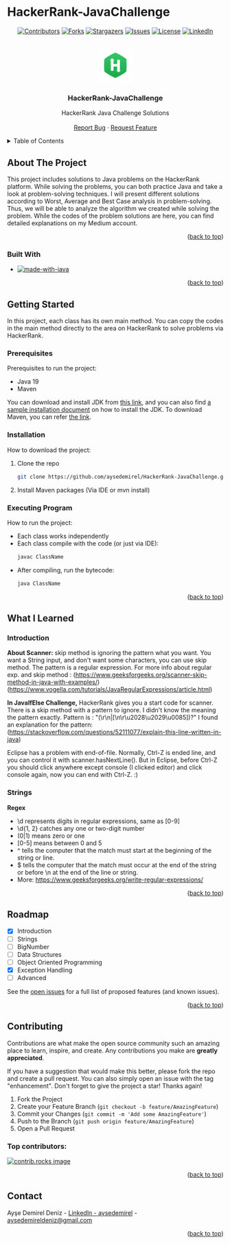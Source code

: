 # HackerRank-JavaChallenge

<a id="readme-top"></a>

<!-- PROJECT SHIELDS -->
<div align="center">

[![Contributors][contributors-shield]][contributors-url]
[![Forks][forks-shield]][forks-url]
[![Stargazers][stars-shield]][stars-url]
[![Issues][issues-shield]][issues-url]
[![License][license-shield]][license-url]
[![LinkedIn][linkedin-shield]][linkedin-url]

</div>

<!-- PROJECT LOGO/TITLE -->
<br />
<div align="center">
  <a href="https://github.com/aysedemirel/HackerRank-JavaChallenge">
    <img src="https://github.com/aysedemirel/HackerRank-JavaChallenge/blob/master/images/logo.png" alt="Logo" width="80" height="80">
  </a>

<h3 align="center">HackerRank-JavaChallenge</h3>
  <p align="center">
    HackerRank Java Challenge Solutions
    <br />
    <br />
    <a href="https://github.com/aysedemirel/HackerRank-JavaChallenge/issues/new?labels=bug&template=bug-report---.md">Report Bug</a>
    ·
    <a href="https://github.com/aysedemirel/HackerRank-JavaChallenge/issues/new?labels=enhancement&template=feature-request---.md">Request Feature</a>
  </p>
</div>

<!-- TABLE OF CONTENTS -->
<details>
  <summary>Table of Contents</summary>
  <ol>
    <li>
      <a href="#about-the-project">About The Project</a>
      <ul>
        <li><a href="#built-with">Built With</a></li>
      </ul>
    </li>
    <li>
      <a href="#getting-started">Getting Started</a>
      <ul>
        <li><a href="#prerequisites">Prerequisites</a></li>
        <li><a href="#installation">Installation</a></li>
        <li><a href="#executing-program">Executing Program</a></li>
      </ul>
    </li>
    <li><a href="#what-i-learned">What I learned</a></li>
    <li><a href="#roadmap">Roadmap</a></li>
    <li><a href="#contributing">Contributing</a></li>
    <li><a href="#contact">Contact</a></li>
  </ol>
</details>

<!-- ABOUT THE PROJECT -->

## About The Project

This project includes solutions to Java problems on the HackerRank platform. 
While solving the problems, you can both practice Java and take a look at problem-solving techniques.
I will present different solutions according to Worst, Average and Best Case analysis in problem-solving. 
Thus, we will be able to analyze the algorithm we created while solving the problem.
While the codes of the problem solutions are here, you can find detailed explanations on my Medium account.

<p align="right">(<a href="#readme-top">back to top</a>)</p>

### Built With

- [![made-with-java][Java-shield]][Java-url]

<p align="right">(<a href="#readme-top">back to top</a>)</p>

<!-- GETTING STARTED -->

## Getting Started

In this project, each class has its own main method. 
You can copy the codes in the main method directly to the area on HackerRank to solve problems via HackerRank.

### Prerequisites

Prerequisites to run the project:
- Java 19
- Maven

You can download and install JDK from [this link](https://www.oracle.com/java/technologies/downloads/?er=221886), 
and you can also find [a sample installation document](https://medium.com/@aysedemirel/jdk-15-kurulumu-c02680d7d9ea) on how to install the JDK.
To download Maven, you can refer [the link](https://maven.apache.org/download.cgi).

### Installation

How to download the project:

1. Clone the repo
   ```sh
   git clone https://github.com/aysedemirel/HackerRank-JavaChallenge.git
   ```
2. Install Maven packages (Via IDE or mvn install)


### Executing Program

How to run the project:
- Each class works independently
- Each class compile with the code (or just via IDE):
   ```sh
   javac ClassName
   ```
- After compiling, run the bytecode:
   ```sh
   java ClassName
   ```

<p align="right">(<a href="#readme-top">back to top</a>)</p>

<!-- ROADMAP -->

## What I Learned 

### Introduction
**About Scanner:** skip method is ignoring the pattern what you want. You want a String input, and don't want some characters, you can use skip method.
The pattern is a regular expression. For more info about regular exp. and skip method : (https://www.geeksforgeeks.org/scanner-skip-method-in-java-with-examples/) (https://www.vogella.com/tutorials/JavaRegularExpressions/article.html)

**In JavaIfElse Challenge,** HackerRank gives you a start code for scanner. There is a skip method with a pattern to ignore. I didn't know the meaning the pattern exactly.
Pattern is : "(\r\n|[\n\r\u2028\u2029\u0085])?"
I found an explanation for the pattern: (https://stackoverflow.com/questions/52111077/explain-this-line-written-in-java)

Eclipse has a problem with end-of-file. Normally, Ctrl-Z is ended line, and you can control it with scanner.hasNextLine().
But in Eclipse, before Ctrl-Z you should click anywhere except console (I clicked editor) and click console again, now you can end with Ctrl-Z. :)

### Strings
**Regex**

- \d represents digits in regular expressions, same as [0-9]
- \d{1, 2} catches any one or two-digit number
- (0|1) means zero or one
- [0-5] means between 0 and 5
- ^ tells the computer that the match must start at the beginning of the string or line.
- $ tells the computer that the match must occur at the end of the string or before \n at the end of the line or string.
- More: https://www.geeksforgeeks.org/write-regular-expressions/

<p align="right">(<a href="#readme-top">back to top</a>)</p>

## Roadmap

- [x] Introduction
- [ ] Strings
- [ ] BigNumber
- [ ] Data Structures
- [ ] Object Oriented Programming
- [x] Exception Handling
- [ ] Advanced

See the [open issues](https://github.com/aysedemirel/HackerRank-JavaChallenge/issues) for a full list of proposed features (and known issues).

<p align="right">(<a href="#readme-top">back to top</a>)</p>

<!-- CONTRIBUTING -->

## Contributing

Contributions are what make the open source community such an amazing place to learn, inspire, and create. Any contributions you make are **greatly appreciated**.

If you have a suggestion that would make this better, please fork the repo and create a pull request. You can also simply open an issue with the tag "enhancement".
Don't forget to give the project a star! Thanks again!

1. Fork the Project
2. Create your Feature Branch (`git checkout -b feature/AmazingFeature`)
3. Commit your Changes (`git commit -m 'Add some AmazingFeature'`)
4. Push to the Branch (`git push origin feature/AmazingFeature`)
5. Open a Pull Request

### Top contributors:

<a href="https://github.com/aysedemirel/HackerRank-JavaChallenge/graphs/contributors">
  <img src="https://contrib.rocks/image?repo=aysedemirel/HackerRank-JavaChallenge" alt="contrib.rocks image" />
</a>

<p align="right">(<a href="#readme-top">back to top</a>)</p>

<!-- CONTACT -->

## Contact

Ayşe Demirel Deniz - [Linkedln - aysedemirel](https://www.linkedin.com/in/ayse-demirel/) - aysedemireldeniz@gmail.com

<p align="right">(<a href="#readme-top">back to top</a>)</p>

<!-- MARKDOWN LINKS & IMAGES -->
<!-- https://www.markdownguide.org/basic-syntax/#reference-style-links -->

<!--URL-->

[english-url]: https://github.com/aysedemirel/HackerRank-JavaChallenge
[turkish-url]: https://github.com/aysedemirel/HackerRank-JavaChallenge
[contributors-url]: https://github.com/aysedemirel/HackerRank-JavaChallenge/graphs/contributors
[forks-url]: https://github.com/aysedemirel/HackerRank-JavaChallenge/network/members
[stars-url]: https://github.com/aysedemirel/HackerRank-JavaChallenge/stargazers
[issues-url]: https://github.com/aysedemirel/HackerRank-JavaChallenge/issues
[license-url]: https://github.com/aysedemirel/HackerRank-JavaChallenge/blob/master/LICENSE
[linkedin-url]: https://www.linkedin.com/in/ayse-demirel/
[Java-url]: https://www.java.com/

<!--SHIELD-->

[english-shield]: https://img.shields.io/badge/English-En-blue?style=for-the-badge
[turkish-shield]: https://img.shields.io/badge/Turkish-Tr-red?style=for-the-badge
[contributors-shield]: https://img.shields.io/github/contributors/aysedemirel/HackerRank-JavaChallenge.svg?style=for-the-badge
[forks-shield]: https://img.shields.io/github/forks/aysedemirel/HackerRank-JavaChallenge.svg?style=for-the-badge
[stars-shield]: https://img.shields.io/github/stars/aysedemirel/HackerRank-JavaChallenge?style=for-the-badge
[issues-shield]: https://img.shields.io/github/issues/aysedemirel/HackerRank-JavaChallenge.svg?style=for-the-badge
[license-shield]: https://img.shields.io/github/license/aysedemirel/HackerRank-JavaChallenge.svg?style=for-the-badge
[linkedin-shield]: https://img.shields.io/badge/-LinkedIn-black.svg?style=for-the-badge&logo=linkedin&colorB=555
[Java-shield]: https://img.shields.io/badge/java-%23ED8B00.svg?style=for-the-badge&logo=openjdk&logoColor=white
